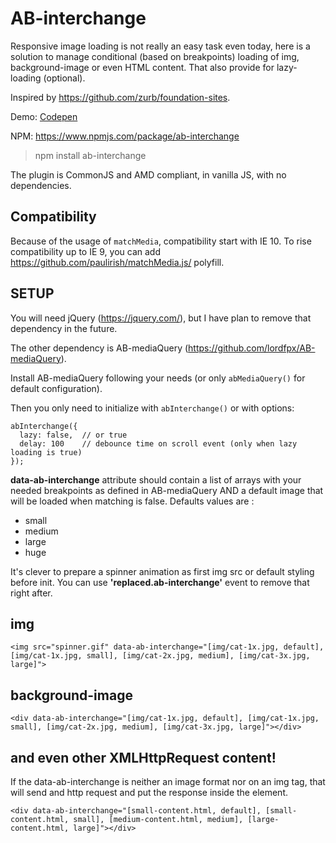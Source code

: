 # AB-interchange

Responsive image loading is not really an easy task even today, here is a solution to manage conditional (based on breakpoints) loading of img, background-image or even HTML content. That also provide for lazy-loading (optional).

Inspired by https://github.com/zurb/foundation-sites.

Demo: [Codepen](http://codepen.io/lordfpx/pen/yJbwrK)

NPM: https://www.npmjs.com/package/ab-interchange

> npm install ab-interchange

The plugin is CommonJS and AMD compliant, in vanilla JS, with no dependencies.


## Compatibility

Because of the usage of `matchMedia`, compatibility start with IE 10. To rise compatibility up to IE 9, you can add https://github.com/paulirish/matchMedia.js/ polyfill.


## SETUP

You will need jQuery (https://jquery.com/), but I have plan to remove that dependency in the future.

The other dependency is AB-mediaQuery (https://github.com/lordfpx/AB-mediaQuery).

Install AB-mediaQuery following your needs (or only `abMediaQuery()` for default configuration).

Then you only need to initialize with `abInterchange()` or with options:
```
abInterchange({
  lazy: false,  // or true
  delay: 100    // debounce time on scroll event (only when lazy loading is true)
});
```

**data-ab-interchange** attribute should contain a list of arrays with your needed breakpoints as defined in AB-mediaQuery AND a default image that will be loaded when matching is false. Defaults values are :
* small
* medium
* large
* huge

It's clever to prepare a spinner animation as first img src or default styling before init. You can use **'replaced.ab-interchange'** event to remove that right after.


## img

  ```
  <img src="spinner.gif" data-ab-interchange="[img/cat-1x.jpg, default], [img/cat-1x.jpg, small], [img/cat-2x.jpg, medium], [img/cat-3x.jpg, large]">
  ```


## background-image

  ```
  <div data-ab-interchange="[img/cat-1x.jpg, default], [img/cat-1x.jpg, small], [img/cat-2x.jpg, medium], [img/cat-3x.jpg, large]"></div>
  ```

## and even other XMLHttpRequest content!

If the data-ab-interchange is neither an image format nor on an img tag, that will send and http request and put the response inside the element.

```
<div data-ab-interchange="[small-content.html, default], [small-content.html, small], [medium-content.html, medium], [large-content.html, large]"></div>
```
